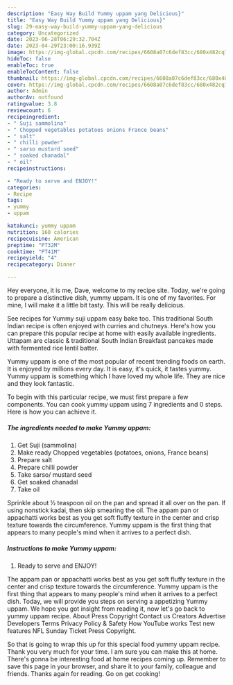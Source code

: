 ```yaml
---
description: "Easy Way Build Yummy uppam yang Delicious}"
title: "Easy Way Build Yummy uppam yang Delicious}"
slug: 29-easy-way-build-yummy-uppam-yang-delicious
category: Uncategorized
date: 2023-06-28T06:29:32.704Z
date: 2023-04-29T23:00:16.939Z
image: https://img-global.cpcdn.com/recipes/6608a07c6def83cc/680x482cq70/yummy-uppam-recipe-main-photo.jpg
hideToc: false
enableToc: true
enableTocContent: false
thumbnail: https://img-global.cpcdn.com/recipes/6608a07c6def83cc/680x482cq70/yummy-uppam-recipe-main-photo.jpg
cover: https://img-global.cpcdn.com/recipes/6608a07c6def83cc/680x482cq70/yummy-uppam-recipe-main-photo.jpg
author: Admin
authorAv: notfound
ratingvalue: 3.8
reviewcount: 6
recipeingredient:
- " Suji sammolina"
- " Chopped vegetables potatoes onions France beans"
- " salt"
- " chilli powder"
- " sarso mustard seed"
- " soaked chanadal"
- " oil"
recipeinstructions:

- "Ready to serve and ENJOY!"
categories:
- Recipe
tags:
- yummy
- uppam

katakunci: yummy uppam 
nutrition: 160 calories
recipecuisine: American
preptime: "PT32M"
cooktime: "PT41M"
recipeyield: "4"
recipecategory: Dinner

---
```



Hey everyone, it is me, Dave, welcome to my recipe site. Today, we're going to prepare a distinctive dish, yummy uppam. It is one of my favorites. For mine, I will make it a little bit tasty. This will be really delicious.

See recipes for Yummy suji uppam easy bake too. This traditional South Indian recipe is often enjoyed with curries and chutneys. Here&#39;s how you can prepare this popular recipe at home with easily available ingredients. Uttapam are classic &amp; traditional South Indian Breakfast pancakes made with fermented rice lentil batter.

Yummy uppam is one of the most popular of recent trending foods on earth. It is enjoyed by millions every day. It is easy, it's quick, it tastes yummy. Yummy uppam is something which I have loved my whole life. They are nice and they look fantastic.


To begin with this particular recipe, we must first prepare a few components. You can cook yummy uppam using 7 ingredients and 0 steps. Here is how you can achieve it.

<!--inarticleads1-->

##### The ingredients needed to make Yummy uppam:

1. Get  Suji (sammolina)
1. Make ready  Chopped vegetables (potatoes, onions, France beans)
1. Prepare  salt
1. Prepare  chilli powder
1. Take  sarso/ mustard seed
1. Get  soaked chanadal
1. Take  oil


Sprinkle about ½ teaspoon oil on the pan and spread it all over on the pan. If using nonstick kadai, then skip smearing the oil. The appam pan or appachatti works best as you get soft fluffy texture in the center and crisp texture towards the circumference. Yummy uppam is the first thing that appears to many people&#39;s mind when it arrives to a perfect dish. 

<!--inarticleads2-->

##### Instructions to make Yummy uppam:


1. Ready to serve and ENJOY!

The appam pan or appachatti works best as you get soft fluffy texture in the center and crisp texture towards the circumference. Yummy uppam is the first thing that appears to many people&#39;s mind when it arrives to a perfect dish. Today, we will provide you steps on serving a appetizing Yummy uppam. We hope you got insight from reading it, now let&#39;s go back to yummy uppam recipe. About Press Copyright Contact us Creators Advertise Developers Terms Privacy Policy &amp; Safety How YouTube works Test new features NFL Sunday Ticket Press Copyright. 

So that is going to wrap this up for this special food yummy uppam recipe. Thank you very much for your time. I am sure you can make this at home. There's gonna be interesting food at home recipes coming up. Remember to save this page in your browser, and share it to your family, colleague and friends. Thanks again for reading. Go on get cooking!
